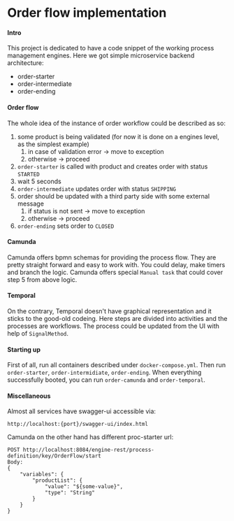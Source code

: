 # Order flow implementation

#### Intro

This project is dedicated to have a code snippet of the working process management engines.
Here we got simple microservice backend architecture:

- order-starter
- order-intermediate
- order-ending

#### Order flow

The whole idea of the instance of order workflow could be described as so:

1. some product is being validated (for now it is done on a engines level, as the simplest example)
    1. in case of validation error -> move to exception
    2. otherwise -> proceed
2. `order-starter` is called with product and creates order with status `STARTED`
3. wait 5 seconds
4. `order-intermediate` updates order with status `SHIPPING`
5. order should be updated with a third party side with some external message
    1. if status is not sent -> move to exception
    2. otherwise -> proceed
6. `order-ending` sets order to `CLOSED`

#### Camunda

Camunda offers bpmn schemas for providing the process flow. They are pretty straight forward and easy to work with.
You could delay, make timers and branch the logic. Camunda offers special `Manual task` that could cover step 5 from
above logic.

#### Temporal

On the contrary, Temporal doesn't have graphical representation and it sticks to the good-old codeing. Here steps are
divided into activities and the processes are workflows. The process could be updated from the UI with help
of `SignalMethod`.

#### Starting up

First of all, run all containers described under `docker-compose.yml`.
Then run `order-starter`, `order-intermidiate`, `order-ending`.
When everything successfully booted, you can run `order-camunda` and `order-temporal`.

#### Miscellaneous

Almost all services have swagger-ui accessible via:

```
http://localhost:{port}/swagger-ui/index.html
```

Camunda on the other hand has different proc-starter url:

```
POST http://localhost:8084/engine-rest/process-definition/key/OrderFlow/start
Body:
{
    "variables": {
        "productList": {
            "value": "${some-value}",
            "type": "String"
        }
    }
}
```
